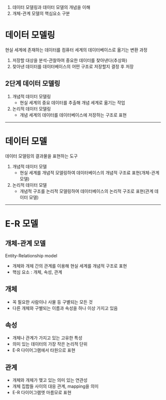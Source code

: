 1. 데이터 모델링과 데이터 모델의 개념을 이해
2. 개체-관계 모델의 핵심요소 구분

# 데이터 모델링
현실 세계에 존재하는 데이터를 컴퓨터 세계의 데이터베이스로 옮기는 변환 과정

1. 저장할 대상을 분석-관찰하여 중요한 데이터를 찾아낸다(추상화)
2. 찾아낸 데이터를 데이터베이스의 어떤 구조로 저장할지 결정 후 저장

## 2단계 데이터 모델링

1. 개념적 데이터 모델링
	- 현실 세계의 중요 데이터를 추출해 개념 세계로 옮기는 작업
2. 논리적 데이터 모델링
	- 개념 세계의 데이터를 데이터베이스에 저장하는 구조로 표현

---

# 데이터 모델
데이터 모델링의 결과물을 표현하는 도구

1. 개념적 데이터 모델
	- 현실 세계를 개념적 모델링하여 데이터베이스의 개념적 구조료 표현(개체-관계 모델)
2. 논리적 데이터 모델
	- 개념적 구조를 논리적 모델링하여 데이터베이스의 논리적 구조로 표현(관계 데이터 모델)

---

# E-R 모델

## 개체-관계 모델
Entity-Relationship model

- 개체와 개체 간의 관계를 이용해 현실 세계를 개념적 구조로 표현
- 핵심 요소 : 개체, 속성, 관계

## 개체
- 꼭 필요한 사람이나 사물 등 구별되는 모든 것
- 다른 개체와 구별되는 이름과 속성을 하나 이상 가지고 있음

## 속성
- 개체나 관계가 가지고 있는 고유한 특성
- 의미 있는 데이터의 가장 작은 논리적 단위
- E-R 다이어그램에서 타원으로 표현

## 관계
- 개체와 개체가 맺고 있는 의미 있는 연관성
- 개체 집합들 사이의 대응 관계, mapping을 의미
- E-R 다이어그램엣 마름모로 표현